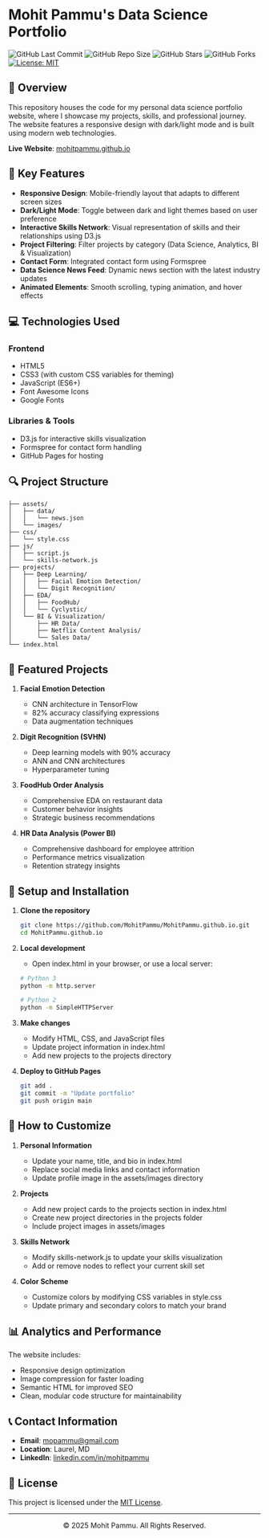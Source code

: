 # Mohit Pammu's Data Science Portfolio

![GitHub Last Commit](https://img.shields.io/github/last-commit/MohitPammu/MohitPammu.github.io)
![GitHub Repo Size](https://img.shields.io/github/repo-size/MohitPammu/MohitPammu.github.io)
![GitHub Stars](https://img.shields.io/github/stars/MohitPammu/MohitPammu.github.io)
![GitHub Forks](https://img.shields.io/github/forks/MohitPammu/MohitPammu.github.io)
[![License: MIT](https://img.shields.io/badge/License-MIT-yellow.svg)](https://opensource.org/licenses/MIT)

## 📂 Overview

This repository houses the code for my personal data science portfolio website, where I showcase my projects, skills, and professional journey. The website features a responsive design with dark/light mode and is built using modern web technologies.

**Live Website**: [mohitpammu.github.io](https://mohitpammu.github.io/)

<!-- Replace with an actual screenshot of your site when available -->
<!-- For now, removed the image reference as it's not working -->

## 🧩 Key Features

- **Responsive Design**: Mobile-friendly layout that adapts to different screen sizes
- **Dark/Light Mode**: Toggle between dark and light themes based on user preference
- **Interactive Skills Network**: Visual representation of skills and their relationships using D3.js
- **Project Filtering**: Filter projects by category (Data Science, Analytics, BI & Visualization)
- **Contact Form**: Integrated contact form using Formspree
- **Data Science News Feed**: Dynamic news section with the latest industry updates
- **Animated Elements**: Smooth scrolling, typing animation, and hover effects

## 💻 Technologies Used

### Frontend
- HTML5
- CSS3 (with custom CSS variables for theming)
- JavaScript (ES6+)
- Font Awesome Icons
- Google Fonts

### Libraries & Tools
- D3.js for interactive skills visualization
- Formspree for contact form handling
- GitHub Pages for hosting

## 🔍 Project Structure

```
├── assets/
│   ├── data/
│   │   └── news.json
│   └── images/
├── css/
│   └── style.css
├── js/
│   ├── script.js
│   └── skills-network.js
├── projects/
│   ├── Deep Learning/
│   │   ├── Facial Emotion Detection/
│   │   └── Digit Recognition/
│   ├── EDA/
│   │   ├── FoodHub/
│   │   └── Cyclystic/
│   └── BI & Visualization/
│       ├── HR Data/
│       ├── Netflix Content Analysis/
│       └── Sales Data/
└── index.html
```

## 🚀 Featured Projects

1. **Facial Emotion Detection**
   - CNN architecture in TensorFlow
   - 82% accuracy classifying expressions
   - Data augmentation techniques

2. **Digit Recognition (SVHN)**
   - Deep learning models with 90% accuracy
   - ANN and CNN architectures
   - Hyperparameter tuning

3. **FoodHub Order Analysis**
   - Comprehensive EDA on restaurant data
   - Customer behavior insights
   - Strategic business recommendations

4. **HR Data Analysis (Power BI)**
   - Comprehensive dashboard for employee attrition
   - Performance metrics visualization
   - Retention strategy insights

## 🔧 Setup and Installation

1. **Clone the repository**
   ```bash
   git clone https://github.com/MohitPammu/MohitPammu.github.io.git
   cd MohitPammu.github.io
   ```

2. **Local development**
   - Open index.html in your browser, or use a local server:
   ```bash
   # Python 3
   python -m http.server
   
   # Python 2
   python -m SimpleHTTPServer
   ```

3. **Make changes**
   - Modify HTML, CSS, and JavaScript files
   - Update project information in index.html
   - Add new projects to the projects directory

4. **Deploy to GitHub Pages**
   ```bash
   git add .
   git commit -m "Update portfolio"
   git push origin main
   ```

## 📝 How to Customize

1. **Personal Information**
   - Update your name, title, and bio in index.html
   - Replace social media links and contact information
   - Update profile image in the assets/images directory

2. **Projects**
   - Add new project cards to the projects section in index.html
   - Create new project directories in the projects folder
   - Include project images in assets/images

3. **Skills Network**
   - Modify skills-network.js to update your skills visualization
   - Add or remove nodes to reflect your current skill set

4. **Color Scheme**
   - Customize colors by modifying CSS variables in style.css
   - Update primary and secondary colors to match your brand

## 📊 Analytics and Performance

The website includes:
- Responsive design optimization
- Image compression for faster loading
- Semantic HTML for improved SEO
- Clean, modular code structure for maintainability

## 📞 Contact Information

- **Email**: mopammu@gmail.com
- **Location**: Laurel, MD
- **LinkedIn**: [linkedin.com/in/mohitpammu](https://www.linkedin.com/in/mohitpammu)

## 📄 License

This project is licensed under the [MIT License](https://opensource.org/licenses/MIT).

---

<p align="center">© 2025 Mohit Pammu. All Rights Reserved.</p>

